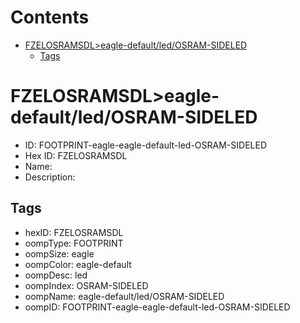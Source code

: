 



Contents
========

* [FZELOSRAMSDL>eagle-default/led/OSRAM-SIDELED](#fzelosramsdleagle-defaultledosram-sideled)
	* [Tags](#tags)

# FZELOSRAMSDL>eagle-default/led/OSRAM-SIDELED

- ID: FOOTPRINT-eagle-eagle-default-led-OSRAM-SIDELED
- Hex ID: FZELOSRAMSDL
- Name: 
- Description: 

## Tags

- hexID: FZELOSRAMSDL
- oompType: FOOTPRINT
- oompSize: eagle
- oompColor: eagle-default
- oompDesc: led
- oompIndex: OSRAM-SIDELED
- oompName: eagle-default/led/OSRAM-SIDELED
- oompID: FOOTPRINT-eagle-eagle-default-led-OSRAM-SIDELED
